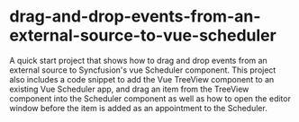 # drag-and-drop-events-from-an-external-source-to-vue-scheduler
A quick start project that shows how to drag and drop events from an external source to Syncfusion's vue Scheduler component. This project also includes a code snippet to add the Vue TreeView component to an existing Vue Scheduler app, and drag an item from the TreeView component into the Scheduler component as well as how to open the editor window before the item is added as an appointment to the Scheduler.
